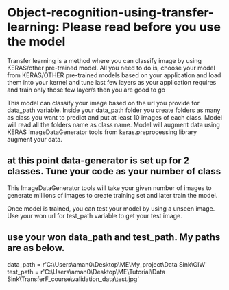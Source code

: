 # Object-recognition-using-transfer-learning: Please read before you use the model 

Transfer learning is a method where you can classify image by using KERAS/other pre-trained model. All you need to do is, choose your model from KERAS/OTHER pre-trained models based on your application and load them into your kernel and tune last few layers as your application requires and train only those few layer/s then you are good to go 

This model can classify your image based on the url you provide for data_path variable. Inside your data_path folder you create folders as many as class you want to predict and put at least 10 images of each class. Model will read all the folders name as class name. Model will augment data using KERAS ImageDataGenerator tools from keras.preprocessing library augment your data.  

## at this point data-generator is set up for 2 classes. Tune your code as your number of class
This ImageDataGenerator tools will take your given number of images to generate millions of images to create training set and later train the model.  

Once model is trained, you can test your model by using a unseen image. Use your won url for test_path variable to get your test image. 

## use your won data_path and test_path. My paths are as below. 
data_path = r'C:\Users\aman0\Desktop\ME\My_project\Data Sink\GIW'
test_path = r'C:\Users\aman0\Desktop\ME\Tutorial\Data Sink\TransferF_course\validation_data\test.jpg'

